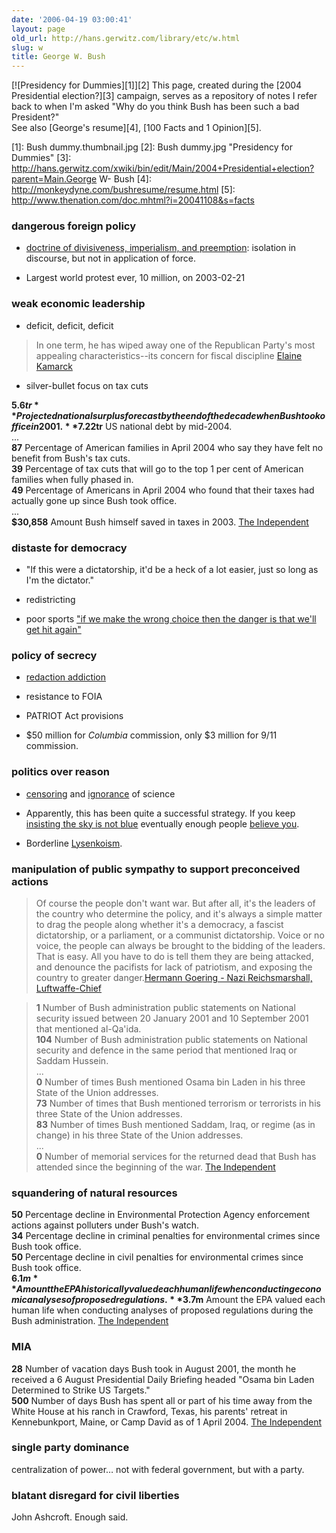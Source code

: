 ```yaml
---
date: '2006-04-19 03:00:41'
layout: page
old_url: http://hans.gerwitz.com/library/etc/w.html
slug: w
title: George W. Bush
---
```


[![Presidency for Dummies][1]][2]
This page, created during the [2004 Presidential election?][3] campaign, serves as a repository of notes I refer back to when I'm asked "Why do you think Bush has been such a bad President?"  
See also [George's resume][4], [100 Facts and 1 Opinion][5].


   [1]: Bush dummy.thumbnail.jpg
   [2]: Bush dummy.jpg "Presidency for Dummies"
   [3]: http://hans.gerwitz.com/xwiki/bin/edit/Main/2004+Presidential+election?parent=Main.George W- Bush
   [4]: http://monkeydyne.com/bushresume/resume.html
   [5]: http://www.thenation.com/doc.mhtml?i=20041108&s=facts

### dangerous foreign policy






  * [doctrine of divisiveness, imperialism, and preemption][6]: isolation in discourse, but not in application of force.


  * Largest world protest ever, 10 million, on 2003-02-21



   [6]: http://www.washingtonmonthly.com/features/2004/0409.rose.html

### weak economic leadership






  * deficit, deficit, deficit



> In one term, he has wiped away one of the Republican Party's most appealing characteristics--its concern for fiscal discipline
[Elaine Kamarck][7]

   [7]: http://www.washingtonmonthly.com/features/2004/0409.kamarck.html






  * silver-bullet focus on tax cuts



> 
**$5.6tr** Projected national surplus forecast by the end of the decade when Bush took office in 2001.  
**$7.22tr** US national debt by mid-2004.  
...  
**87** Percentage of American families in April 2004 who say they have felt no benefit from Bush's tax cuts.  
**39** Percentage of tax cuts that will go to the top 1 per cent of American families when fully phased in.  
**49** Percentage of Americans in April 2004 who found that their taxes had actually gone up since Bush took office.  
...  
**$30,858** Amount Bush himself saved in taxes in 2003.
[The Independent][8]

   [8]: http://news.independent.co.uk/world/americas/story.jsp?story=557746




### distaste for democracy






  * "If this were a dictatorship, it'd be a heck of a lot easier, just so long as I'm the dictator."


  * redistricting


  * poor sports ["if we make the wrong choice then the danger is that we'll get hit again"][9]



   [9]: http://seattlepi.nwsource.com/national/apelection_story.asp?category=1131&slug=Cheney

### policy of secrecy






  * [redaction addiction][10]


  * resistance to FOIA


  * PATRIOT Act provisions


  * $50 million for _Columbia_ commission, only $3 million for 9/11 commission.



   [10]: http://www.aaronsw.com/weblog/001412

### politics over reason






  * [censoring][11] and [ignorance][12] of science


  * Apparently, this has been quite a successful strategy.  If you keep [insisting the sky is not blue][13] eventually enough people [believe you][14].


  * Borderline [Lysenkoism][15].



   [11]: http://www.ncac.org/cen_news/cn91scientificinfo.htm
   [12]: http://www.nature.com/news/2004/040913/full/040913-10.html
   [13]: http://www.thewashingtonnote.com/archives/000124.html
   [14]: http://www.pipa.org/OnlineReports/Pres_Election_04/html/new_10_21_04.html#1
   [15]: http://skepdic.com/lysenko.html

### manipulation of public sympathy to support preconceived actions




> Of course the people don't want war. But after all, it's the leaders of the country who determine the policy, and it's always a simple matter to drag the people along whether it's a democracy, a fascist dictatorship, or a parliament, or a communist dictatorship. Voice or no voice, the people can always be brought to the bidding of the leaders. That is easy. All you have to do is tell them they are being attacked, and denounce the pacifists for lack of patriotism, and exposing the country to greater danger.[Hermann Goering - Nazi Reichsmarshall,  Luftwaffe-Chief][16]

   [16]: http://www.snopes.com/quotes/goering.htm

  


> **1** Number of Bush administration public statements on National security issued between 20 January 2001 and 10 September 2001 that mentioned al-Qa'ida.  
**104** Number of Bush administration public statements on National security and defence in the same period that mentioned Iraq or Saddam Hussein.  
...  
**0** Number of times Bush mentioned Osama bin Laden in his three State of the Union addresses.  
**73** Number of times that Bush mentioned terrorism or terrorists in his three State of the Union addresses.  
**83** Number of times Bush mentioned Saddam, Iraq, or regime (as in change) in his three State of the Union addresses.  
...  
**0** Number of memorial services for the returned dead that Bush has attended since the beginning of the war.
[The Independent][17]

   [17]: http://news.independent.co.uk/world/americas/story.jsp?story=557746




### squandering of natural resources




> 
**50** Percentage decline in Environmental Protection Agency enforcement actions against polluters under Bush's watch.  
**34** Percentage decline in criminal penalties for environmental crimes since Bush took office.  
**50** Percentage decline in civil penalties for environmental crimes since Bush took office.  
**$6.1m** Amount the EPA historically valued each human life when conducting economic analyses of proposed regulations.  
**$3.7m** Amount the EPA valued each human life when conducting analyses of proposed regulations during the Bush administration.
[The Independent][18]

   [18]: http://news.independent.co.uk/world/americas/story.jsp?story=557746




### MIA




> 
**28** Number of vacation days Bush took in August 2001, the month he received a 6 August Presidential Daily Briefing headed "Osama bin Laden Determined to Strike US Targets."  
**500** Number of days Bush has spent all or part of his time away from the White House at his ranch in Crawford, Texas, his parents' retreat in Kennebunkport, Maine, or Camp David as of 1 April 2004.
[The Independent][19]

   [19]: http://news.independent.co.uk/world/americas/story.jsp?story=557746




### single party dominance


centralization of power… not with federal government, but with a party.


### blatant disregard for civil liberties


John Ashcroft.  Enough said.

